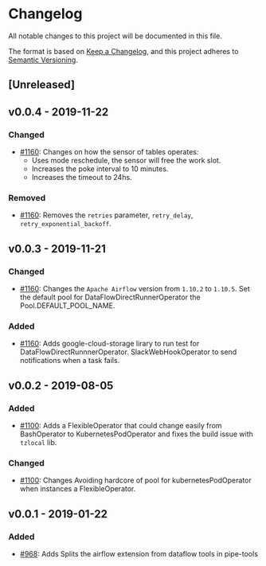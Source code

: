 # Changelog

All notable changes to this project will be documented in this file.

The format is based on [Keep a
Changelog](https://keepachangelog.com/en/1.0.0/), and this project adheres to
[Semantic Versioning](https://semver.org/spec/v2.0.0.html).

## [Unreleased]

## v0.0.4 - 2019-11-22

### Changed

  * [#1160](https://github.com/GlobalFishingWatch/GFW-Tasks/issues/1160): Changes
    on how the sensor of tables operates:
    * Uses mode reschedule, the sensor will free the work slot.
    * Increases the poke interval to 10 minutes.
    * Increases the timeout to 24hs.

### Removed

  * [#1160](https://github.com/GlobalFishingWatch/GFW-Tasks/issues/1160): Removes
    the `retries` parameter, `retry_delay`, `retry_exponential_backoff`.

## v0.0.3 - 2019-11-21

### Changed

  * [#1160](https://github.com/GlobalFishingWatch/GFW-Tasks/issues/1160): Changes
    the `Apache Airflow` version from `1.10.2` to `1.10.5`.
    Set the default pool for DataFlowDirectRunnerOperator the Pool.DEFAULT_POOL_NAME.

### Added

  * [#1160](https://github.com/GlobalFishingWatch/GFW-Tasks/issues/1160): Adds
    google-cloud-storage lirary to run test for DataFlowDirectRunnnerOperator.
    SlackWebHookOperator to send notifications when a task fails.

## v0.0.2 - 2019-08-05

### Added

  * [#1100](https://github.com/GlobalFishingWatch/GFW-Tasks/issues/1100): Adds
    a FlexibleOperator that could change easily from BashOperator to
    KubernetesPodOperator and fixes the build issue with `tzlocal` lib.

### Changed

  * [#1100](https://github.com/GlobalFishingWatch/GFW-Tasks/issues/1100): Changes
    Avoiding hardcore of pool for kubernetesPodOperator when instances a
    FlexibleOperator.


## v0.0.1 - 2019-01-22

### Added

  * [#968](https://github.com/GlobalFishingWatch/GFW-Tasks/issues/968): Adds
    Splits the airflow extension from dataflow tools in pipe-tools
